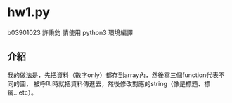 # hw1.py

b03901023 許秉鈞
請使用 python3 環境編譯

## 介紹
我的做法是，先把資料（數字only）都存到array內，然後寫三個function代表不同的圖，
被呼叫時就把資料傳進去，然後修改對應的string（像是標題、標籤...etc）。